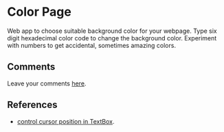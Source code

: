 # Color Page

Web app to choose suitable background color for your webpage.
Type six digit hexadecimal color code to change the background color.
Experiment with numbers to get accidental, sometimes amazing colors.


## Comments
Leave your comments [here]().


## References
* [control cursor position in TextBox](http://stackoverflow.com/a/20423272).
